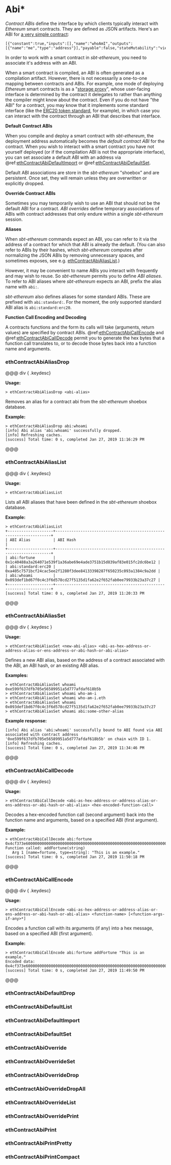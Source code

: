 # Abi*

_Contract ABIs_ define the interface by which clients typically interact with _Ethereum_ smart contracts. They are defined
as JSON artifacts. Here's an ABI for [a very simple contract](https://etherscan.io/address/0xe599f637dfb705e56589951a5d777afdaf618b5b#code):
```
[{"constant":true,"inputs":[],"name":"whoAmI","outputs":[{"name":"me","type":"address"}],"payable":false,"stateMutability":"view","type":"function"}]
```
In order to work with a smart contract in _sbt-ethereum_, you need to associate it's address with an ABI.

When a smart contract is compiled, an ABI is often generated as a compilation artifact. However, there is not necessarily
a one-to-one mapping between contracts and ABIs. For example, one mode of deploying _Ethereum_ smart contracts is as a
"[storage proxy](https://blog.zeppelinos.org/proxy-patterns/)", whose user-facing interface is determined by the contract
it delegates to rather than anything the compiler might know about the contract. Even if you do not have "the ABI" for a contract,
you may know that it implements some standard interface (like the [ERC20 token standard](https://en.wikipedia.org/wiki/ERC-20), for example),
in which case you can interact with the contract through an ABI that describes that interface.

**Default Contract ABIs**

When you compile and deploy a smart contract with _sbt-ethereum_, the deployment address automatically becomes the
_default contract ABI_ for the contract. When you wish to interact with a smart contract you have not yourself deployed (or if
the compilation ABI is not the appropriate interface), you can set associate a default ABI with an address via
@ref:[ethContractAbiDefaultImport](#ethContractAbiDefaultImport) or @ref:[ethContractAbiDefaultSet](#ethContractAbiDefaultSet).

Default ABI associations are store in the _sbt-ethereum_ "shoebox" and are persistent. Once set, they will remain unless they are
overwritten or explicitly dropped.

**Override Contract ABIs**

Sometimes you may temporarily wish to use an ABI that should not be the default ABI for a contract. _ABI overrides_ define
temporary associations of ABIs with contract addresses that only endure within a single _sbt-ethereum_ session.

**Aliases**

When _sbt-ethereum_ commands expect an ABI, you can refer to it via the address of a contract for which that ABI is already
the default. (You can also refer to ABIs by their hashes, which _sbt-ethereum_ computes after normalizing the JSON ABIs by
removing unnecessary spaces, and sometimes exposes, see e.g. [ethContractAbiAliasList](#ethContractAbiAliasList).)

However, it may be convenient to name ABIs you interact with frequently and may wish to reuse. So _sbt-ethereum_
permits you to define _ABI aliases_. To refer to ABI aliases where _sbt-ethereum_ expects an ABI, prefix the alias name with `abi:`.

_sbt-ethereum_ also defines aliases for some standard ABIs. These are prefixed with `abi:standard:`. For the moment, the only
supported standard ABI alias is `abi:standard:erc20`.

**Function Call Encoding and Decoding**

A contracts functions and the form its calls will take (arguments, return values) are specified by contract ABIs.
@ref:[ethContractAbiCallEncode](#ethContractAbiCallEncode) and @ref:[ethContractAbiCallDecode](#ethContractAbiCallDecode)
permit you to generate the hex bytes that a function call translates to, or to decode those bytes back into a function name
and arguments.

### ethContractAbiAliasDrop

@@@ div { .keydesc}

**Usage:**
```
> ethContractAbiAliasDrop <abi-alias>
```
Removes an alias for a contract abi from the  _sbt-ethereum_ shoebox database.

**Example:**
```
> ethContractAbiAliasDrop abi:whoami
[info] Abi alias 'abi:whoami' successfully dropped.
[info] Refreshing caches.
[success] Total time: 0 s, completed Jan 27, 2019 11:16:29 PM
```
@@@

### ethContractAbiAliasList

@@@ div { .keydesc}

**Usage:**
```
> ethContractAbiAliasList
```
Lists all ABI aliases that have been defined in the _sbt-ethereum_ shoebox database.

**Example:**
```
> ethContractAbiAliasList
+--------------------+--------------------------------------------------------------------+
| ABI Alias          | ABI Hash                                                           |
+--------------------+--------------------------------------------------------------------+
| abi:fortune        | 0x1c40488a3a264071e539f1a36abe69e4ade3751b15d839af83e015fc2dc6be12 |
| abi:standard:erc20 | 0xa405c7571bcf24cac5ee2f1280f3dee84133398287f650235c093a1384c9a2dd |
| abi:whoami         | 0x093def1bd67f0c4c3f6d578cd27f5135d1fa62e2f652fab0ee79933b23a37c27 |
+--------------------+--------------------------------------------------------------------+
[success] Total time: 0 s, completed Jan 27, 2019 11:20:33 PM
```
@@@

### ethContractAbiAliasSet

@@@ div { .keydesc }

**Usage:**
```
> ethContractAbiAliasSet <new-abi-alias> <abi-as-hex-address-or-address-alias-or-ens-address-or-abi-hash-or-abi-alias>
```
Defines a new ABI alias, based on the address of a contract associated with the ABI, an ABI hash, or an existing ABI alias.

**Examples:**
```
> ethContractAbiAliasSet whoami 0xe599f637dfb705e56589951a5d777afdaf618b5b
> ethContractAbiAliasSet whoami who-am-i
> ethContractAbiAliasSet whoami who-am-i.eth
> ethContractAbiAliasSet whoami 0x093def1bd67f0c4c3f6d578cd27f5135d1fa62e2f652fab0ee79933b23a37c27
> ethContractAbiAliasSet whoami abi:some-other-alias
```

**Example response:**
```
[info] Abi alias 'abi:whoami' successfully bound to ABI found via ABI associated with contract address '0xe599f637dfb705e56589951a5d777afdaf618b5b' on chain with ID 1.
[info] Refreshing caches.
[success] Total time: 0 s, completed Jan 27, 2019 11:34:46 PM
```

@@@

### ethContractAbiCallDecode

@@@ div { .keydesc}

**Usage:**
```
> ethContractAbiCallDecode <abi-as-hex-address-or-address-alias-or-ens-address-or-abi-hash-or-abi-alias> <hex-encoded-function-call>
```
Decodes a hex-encoded function call (second argument) back into the function name and arguments, based on a specified ABI (first argument).

**Example:**
```
> ethContractAbiCallDecode abi:fortune 0x4cf373e6000000000000000000000000000000000000000000000000000000000000002000000000000000000000000000000000000000000000000000000000000000135468697320697320616e206578616d706c652e00000000000000000000000000
Function called: addFortune(string)
   Arg 1 [name=fortune, type=string]: "This is an example."
[success] Total time: 0 s, completed Jan 27, 2019 11:50:18 PM
```
@@@

### ethContractAbiCallEncode

@@@ div { .keydesc}

**Usage:**
```
> ethContractAbiCallEncode <abi-as-hex-address-or-address-alias-or-ens-address-or-abi-hash-or-abi-alias> <function-name> [<function-args-if-any>*]
```
Encodes a function call with its arguments (if any) into a hex message, based on a specified ABI (first argument).

**Example:**
```
> ethContractAbiCallEncode abi:fortune addFortune "This is an example."
Encoded data:
0x4cf373e6000000000000000000000000000000000000000000000000000000000000002000000000000000000000000000000000000000000000000000000000000000135468697320697320616e206578616d706c652e00000000000000000000000000
[success] Total time: 0 s, completed Jan 27, 2019 11:49:50 PM
```
@@@

### ethContractAbiDefaultDrop

### ethContractAbiDefaultList

### ethContractAbiDefaultImport

### ethContractAbiDefaultSet

### ethContractAbiOverride

### ethContractAbiOverrideSet

### ethContractAbiOverrideDrop

### ethContractAbiOverrideDropAll

### ethContractAbiOverrideList

### ethContractAbiOverridePrint

### ethContractAbiPrint

### ethContractAbiPrintPretty

### ethContractAbiPrintCompact
